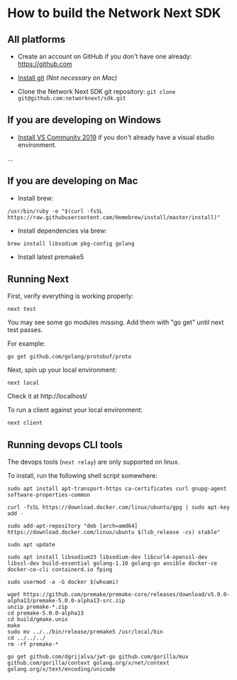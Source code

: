 # How to build the Network Next SDK

## All platforms

* Create an account on GitHub if you don't have one already: https://github.com

* [Install git](https://git-scm.com/) _(Not necessary on Mac)_

* Clone the Network Next SDK git repository: `git clone git@github.com:networknext/sdk.git`

## If you are developing on Windows

* [Install VS Community 2019](https://visualstudio.microsoft.com/vs/community/) if you don't already have a visual studio environment.

...

## If you are developing on Mac

* Install brew:
```
/usr/bin/ruby -e "$(curl -fsSL https://raw.githubusercontent.com/Homebrew/install/master/install)"
```

* Install dependencies via brew:
```
brew install libsodium pkg-config golang
```

* Install latest premake5

## Running Next 

First, verify everything is working properly:
```
next test
```

You may see some go modules missing. Add them with "go get" until next test passes.

For example:
```
go get github.com/golang/protobuf/proto
```

Next, spin up your local environment:

```
next local
```

Check it at http://localhost/

To run a client against your local environment:

```
next client
```

## Running devops CLI tools

The devops tools (`next relay`) are only supported on linux.

To install, run the following shell script somewhere:

  ```shell
  sudo apt install apt-transport-https ca-certificates curl gnupg-agent software-properties-common

  curl -fsSL https://download.docker.com/linux/ubuntu/gpg | sudo apt-key add -

  sudo add-apt-repository "deb [arch=amd64] https://download.docker.com/linux/ubuntu $(lsb_release -cs) stable"

  sudo apt update

  sudo apt install libsodium23 libsodium-dev libcurl4-openssl-dev libssl-dev build-essential golang-1.10 golang-go ansible docker-ce docker-ce-cli containerd.io fping

  sudo usermod -a -G docker $(whoami)

  wget https://github.com/premake/premake-core/releases/download/v5.0.0-alpha13/premake-5.0.0-alpha13-src.zip
  unzip premake-*.zip
  cd premake-5.0.0-alpha13
  cd build/gmake.unix
  make
  sudo mv ../../bin/release/premake5 /usr/local/bin
  cd ../../../
  rm -rf premake-*

  go get github.com/dgrijalva/jwt-go github.com/gorilla/mux github.com/gorilla/context golang.org/x/net/context golang.org/x/text/encoding/unicode
  ```
